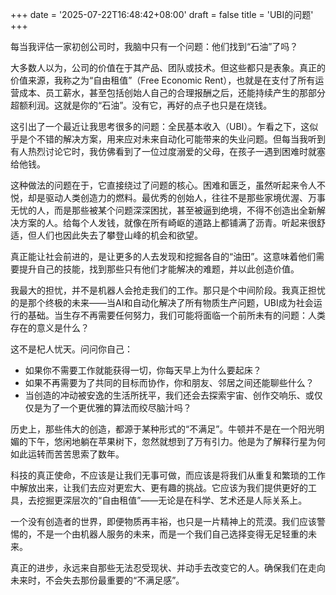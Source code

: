 +++
date = '2025-07-22T16:48:42+08:00'
draft = false
title = 'UBI的问题'
+++

每当我评估一家初创公司时，我脑中只有一个问题：他们找到“石油”了吗？

大多数人以为，公司的价值在于其产品、团队或技术。但这些都只是表象。真正的价值来源，我称之为“自由租值”（Free Economic Rent），也就是在支付了所有运营成本、员工薪水，甚至包括创始人自己的合理报酬之后，还能持续产生的那部分超额利润。这就是你的“石油”。没有它，再好的点子也只是在烧钱。

这引出了一个最近让我思考很多的问题：全民基本收入（UBI）。乍看之下，这似乎是个不错的解决方案，用来应对未来自动化可能带来的失业问题。但每当我听到有人热烈讨论它时，我仿佛看到了一位过度溺爱的父母，在孩子一遇到困难时就塞给他钱。

这种做法的问题在于，它直接绕过了问题的核心。困难和匮乏，虽然听起来令人不悦，却是驱动人类创造力的燃料。最优秀的创始人，往往不是那些家境优渥、万事无忧的人，而是那些被某个问题深深困扰，甚至被逼到绝境，不得不创造出全新解决方案的人。给每个人发钱，就像在所有崎岖的道路上都铺满了沥青。听起来很舒适，但人们也因此失去了攀登山峰的机会和欲望。

真正能让社会前进的，是让更多的人去发现和挖掘各自的“油田”。这意味着他们需要提升自己的技能，找到那些只有他们才能解决的难题，并以此创造价值。

我最大的担忧，并不是机器人会抢走我们的工作。那只是个中间阶段。我真正担忧的是那个终极的未来——当AI和自动化解决了所有物质生产问题，UBI成为社会运行的基础。当生存不再需要任何努力，我们可能将面临一个前所未有的问题：人类存在的意义是什么？

这不是杞人忧天。问问你自己：

* 如果你不需要工作就能获得一切，你每天早上为什么要起床？
* 如果不再需要为了共同的目标而协作，你和朋友、邻居之间还能聊些什么？
* 当创造的冲动被安逸的生活所抚平，我们还会去探索宇宙、创作交响乐、或仅仅是为了一个更优雅的算法而绞尽脑汁吗？

历史上，那些伟大的创造，都源于某种形式的“不满足”。牛顿并不是在一个阳光明媚的下午，悠闲地躺在苹果树下，忽然就想到了万有引力。他是为了解释行星为何如此运转而苦苦思索了数年。

科技的真正使命，不应该是让我们无事可做，而应该是将我们从重复和繁琐的工作中解放出来，让我们去应对更宏大、更有趣的挑战。它应该为我们提供更好的工具，去挖掘更深层次的“自由租值”——无论是在科学、艺术还是人际关系上。

一个没有创造者的世界，即便物质再丰裕，也只是一片精神上的荒漠。我们应该警惕的，不是一个由机器人服务的未来，而是一个我们自己选择变得无足轻重的未来。

真正的进步，永远来自那些无法忍受现状、并动手去改变它的人。确保我们在走向未来时，不会失去那份最重要的“不满足感”。